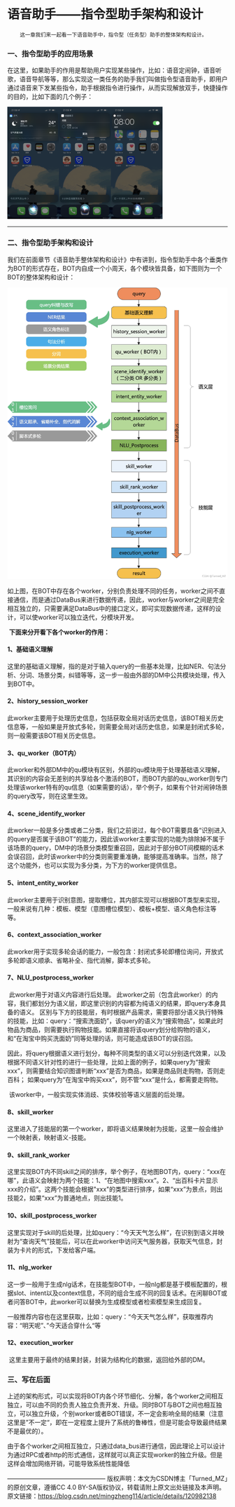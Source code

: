 # 语音助手——指令型助手架构和设计

 		这一章我们来一起看一下语音助手中，指令型（任务型）助手的整体架构和设计。

### 一、指令型助手的应用场景

​        在这里，如果助手的作用是帮助用户实现某些操作，比如：语音定闹钟，语音听歌，语音导航等等，那么实现这一类任务的助手我们叫做指令型语音助手，即用户通过语音来下发某些指令，助手根据指令进行操作，从而实现解放双手，快捷操作的目的，比如下面的几个例子：



<img src="../../images/指令助手查天气.png" style="zoom:25%;" /><img src="../../images/指令助手定提醒.png" style="zoom:25%;" /><img src="../../images/指令助手定闹钟.png" style="zoom:25%;" />

---

### 二、指令型助手架构和设计

​    我们在前面章节《语音助手整体架构和设计》中有讲到，指令型助手中各个垂类作为BOT的形式存在，BOT内自成一个小周天，各个模块皆具备，如下图则为一个BOT的整体架构和设计：

![](../../images/指令型助手架构设计.png)

​		如上图，在BOT中存在各个worker，分别负责处理不同的任务，worker之间不直接通信，而是通过DataBus来进行数据传递，因此，worker与worker之间是完全相互独立的，只需要满足DataBus中的接口定义，即可实现数据传递，这样的设计，可以使worker可以独立迭代，分模块开发。

​		**下面来分开看下各个worker的作用：**

#### 1、基础语义理解

​    	这里的基础语义理解，指的是对于输入query的一些基本处理，比如NER、句法分析、分词、场景分类，纠错等等，这一步一般由外部的DM中公共模块处理，传入到BOT中。

#### 2、history_session_worker

​		此worker主要用于处理历史信息，包括获取全局对话历史信息，该BOT相关历史信息等，一般如果是开放式多轮，则需要全局对话历史信息，如果是封闭式多轮，则一般需要该BOT相关历史信息。

#### 3、qu_worker（BOT内）

​		此worker和外部DM中的qu模块有区别，外部的qu模块用于处理基础语义理解，其识别的内容会无差别的共享给各个激活的BOT，而BOT内部的qu_worker则专门处理该worker特有的qu信息（如果需要的话），举个例子，如果有个针对闹钟场景的query改写，则在这里生效。

#### 4、scene_identify_worker

​		此worker一般是多分类或者二分类，我们之前说过，每个BOT需要具备“识别进入的query是否属于该BOT”的能力，因此该worker主要实现的功能为排除掉不属于该场景的query，DM中的场景分类模型重召回，因此对于部分BOT间模糊的话术会误召回，此时该worker中的分类则需要重准确，能够提高准确率。当然，除了这个功能外，也可以实现为多分类，为下方的worker提供信息。

#### 5、intent_entity_worker

​		此worker主要用于识别意图，提取槽位，其内部实现可以根据BOT类型来实现，一般来说有几种：模板、模型（意图槽位模型）、模板+模型、语义角色标注等等。

#### 6、context_association_worker

​		此worker用于实现多轮会话的能力，一般包含：封闭式多轮即槽位询问，开放式多轮即语义顺承、省略补全、指代消解，脚本式多轮。

#### 7、NLU_postprocess_worker

​		此worker用于对语义内容进行后处理。 此worker之前（包含此worker）的内容，我们都划分为语义层，即这里识别的内容都为纯语义的结果，即query本身具备的语义。 区别与下方的技能层，有时根据产品需求，需要将部分语义执行特殊的技能，比如：query：“搜索洗面奶”，该query的语义为“搜索物品”，如果此时物品为商品，则需要执行购物技能。如果直接将该query划分给购物的语义，和“在淘宝中购买洗面奶”同等处理的话，则可能造成该BOT的误召回。

​		因此，将query根据语义进行划分，每种不同类型的语义可以分别迭代效果，以及根据不同语义针对性的进行一些处理，比如上面的例子，如果query为“搜索xxx”，则需要结合知识图谱判断“xxx”是否为商品，如果是商品则走购物，否则走百科； 如果query为“在淘宝中购买xxx”，则不管“xxx”是什么，都需要走购物。

​		该worker中，一般实现实体消歧、实体校验等语义层面的后处理。

#### 8、skill_worker

​		这里进入了技能层的第一个worker，即将语义结果映射为技能，这里一般会维护一个映射表，映射语义-技能。

#### 9、skill_rank_worker

​        这里实现BOT内不同skill之间的排序，举个例子，在地图BOT内，query：“xxx在哪”，此语义会映射为两个技能：1、“在地图中搜索xxx”。2、“出百科卡片显示xxx的介绍”。这两个技能会根据"xxx"的类型进行排序，如果“xxx”为景点，则出技能2，如果“xxx”为普通地点，则出技能1。

#### 10、skill_postprocess_worker

​    	这里实现对于skill的后处理，比如query：“今天天气怎么样”，在识别到语义并映射为“查询天气”技能后，可以在此worker中访问天气服务器，获取天气信息，封装为卡片的形式，下发给客户端。

#### 11、nlg_worker

​        这一步一般用于生成nlg话术，在技能型BOT中，一般nlg都是基于模板配置的，根据slot、intent以及context信息，不同的组合生成不同的回复话术。在闲聊BOT或者问答BOT中，此worker可以替换为生成模型或者检索模型来生成回复。

​		一般推荐内容也在这里获取，比如：query：“今天天气怎么样”，获取推荐内容：“明天呢”、”今天适合穿什么“等

#### 12、execution_worker

​		这里主要用于最终的结果封装，封装为结构化的数据，返回给外部的DM。

### 三、写在后面

​        上述的架构形式，可以实现将BOT内各个环节细化、分解，各个worker之间相互独立，可以由不同的负责人独立负责开发、升级。同时BOT与BOT之间也相互独立，可以独立升级，个别worker或者BOT错误，不一定会影响全局的结果（注意这里是”不一定“，即在一定程度上提升了系统的鲁棒性，但是可能会导致最终结果不是最优的）。

​		由于各个worker之间相互独立，只通过data_bus进行通信，因此理论上可以设计为通过RPC或者http的形式通信，这样就可以真正实现worker的独立升级。但是这样会增加网络开销，可能导致系统性能降低    

————————————————
版权声明：本文为CSDN博主「Turned_MZ」的原创文章，遵循CC 4.0 BY-SA版权协议，转载请附上原文出处链接及本声明。
原文链接：https://blog.csdn.net/mingzheng114/article/details/120982138
